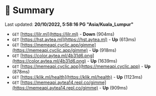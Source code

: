# 📖 Summary
Last updated: **20/10/2022, 5:58:16 PG "Asia/Kuala_Lumpur"**

- `GET` [https://lilr.ml](https://lilr.ml) - **Down** (904ms)
- `GET` [https://hst.aytea.ml](https://hst.aytea.ml) - **Up** (613ms)
- `GET` [https://memeapi.cyclic.app/gimme](https://memeapi.cyclic.app/gimme) - **Up** (918ms)
- `GET` [https://color.aytea.ml/4b31d6.png](https://color.aytea.ml/4b31d6.png) - **Up** (1639ms)
- `GET` [https://memeapi.cyclic.app](https://memeapi.cyclic.app) - **Up** (878ms)
- `GET` [https://klik.ml/health](https://klik.ml/health) - **Up** (1123ms)
- `GET` [https://memeapi.aytea14.repl.co/gimme](https://memeapi.aytea14.repl.co/gimme) - **Up** (909ms)
